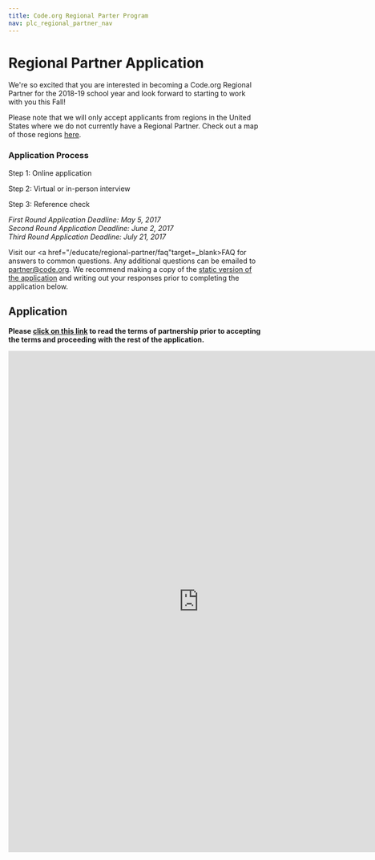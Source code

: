 ```yaml
---
title: Code.org Regional Parter Program
nav: plc_regional_partner_nav
---
```


# Regional Partner Application #

We're so excited that you are interested in becoming a Code.org Regional Partner for the 2018-19 school year and look forward to starting to work with you this Fall!

Please note that we will only accept applicants from regions in the United States where we do not currently have a Regional Partner. Check out a map of those regions <a href="/educate/regional-partner/partners" target=_blank>here</a>. 

### Application Process ###

Step 1: Online application

Step 2: Virtual or in-person interview

Step 3: Reference check

*First Round Application Deadline: May 5, 2017*<br/>
*Second Round Application Deadline: June 2, 2017*<br/>
*Third Round Application Deadline: July 21, 2017*<br/>

Visit our <a href="/educate/regional-partner/faq"target=_blank>FAQ</a> for answers to common questions. Any additional questions can be emailed to partner@code.org. We recommend making a copy of the <a href="https://docs.google.com/document/d/1jLN9adlUakBPhCG_LJdBOSsRyd-D6pe5x05Nf0EXUcM/edit?usp=sharing" target=_blank>static version of the application</a> and writing out your responses prior to completing the application below.


## Application ##

**Please <a href="/educate/regional-partner/terms" target=_blank>click on this link</a> to read the terms of partnership prior to accepting the terms and proceeding with the rest of the application.** 

<iframe src="https://goo.gl/forms/TGvSk6ioa6Dj8Wym2" width="760" height="1000" frameborder="0" marginheight="0" marginwidth="0">Loading...</iframe>

